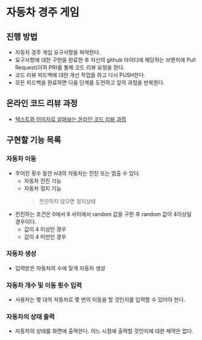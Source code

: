 # 자동차 경주 게임

## 진행 방법

- 자동차 경주 게임 요구사항을 파악한다.
- 요구사항에 대한 구현을 완료한 후 자신의 github 아이디에 해당하는 브랜치에 Pull Request(이하 PR)를 통해 코드 리뷰 요청을 한다.
- 코드 리뷰 피드백에 대한 개선 작업을 하고 다시 PUSH한다.
- 모든 피드백을 완료하면 다음 단계를 도전하고 앞의 과정을 반복한다.

## 온라인 코드 리뷰 과정

- [텍스트와 이미지로 살펴보는 온라인 코드 리뷰 과정](https://github.com/next-step/nextstep-docs/tree/master/codereview)

## 구현할 기능 목록

### 자동차 이동

- 주어진 횟수 동안 n대의 자동차는 전진 또는 멈출 수 있다.
  - 자동차 전진 기능
  - 자동차 정지 기능
    > 전진하지 않으면 정지상태
- 전진하는 조건은 0에서 9 사이에서 random 값을 구한 후 random 값이 4이상일 경우이다.
  - 값이 4 이상인 경우
  - 값이 4 미만인 경우

### 자동차 생성

- 입력받은 자동차의 수에 맞게 자동차 생성

### 자동차 개수 및 이동 횟수 입력

- 사용자는 몇 대의 자동차로 몇 번의 이동을 할 것인지를 입력할 수 있어야 한다.

### 자동차의 상태 출력

- 자동차의 상태를 화면에 출력한다. 어느 시점에 출력할 것인지에 대한 제약은 없다.
